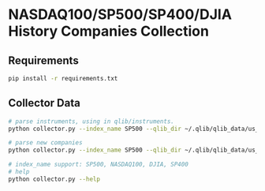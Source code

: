 # NASDAQ100/SP500/SP400/DJIA History Companies Collection

## Requirements

```bash
pip install -r requirements.txt
```

## Collector Data

```bash
# parse instruments, using in qlib/instruments.
python collector.py --index_name SP500 --qlib_dir ~/.qlib/qlib_data/us_data --method parse_instruments

# parse new companies
python collector.py --index_name SP500 --qlib_dir ~/.qlib/qlib_data/us_data --method save_new_companies

# index_name support: SP500, NASDAQ100, DJIA, SP400
# help
python collector.py --help
```

